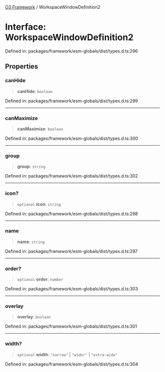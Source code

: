 [O3 Framework](../API.md) / WorkspaceWindowDefinition2

# Interface: WorkspaceWindowDefinition2

Defined in: packages/framework/esm-globals/dist/types.d.ts:296

## Properties

### canHide

> **canHide**: `boolean`

Defined in: packages/framework/esm-globals/dist/types.d.ts:299

***

### canMaximize

> **canMaximize**: `boolean`

Defined in: packages/framework/esm-globals/dist/types.d.ts:300

***

### group

> **group**: `string`

Defined in: packages/framework/esm-globals/dist/types.d.ts:302

***

### icon?

> `optional` **icon**: `string`

Defined in: packages/framework/esm-globals/dist/types.d.ts:298

***

### name

> **name**: `string`

Defined in: packages/framework/esm-globals/dist/types.d.ts:297

***

### order?

> `optional` **order**: `number`

Defined in: packages/framework/esm-globals/dist/types.d.ts:303

***

### overlay

> **overlay**: `boolean`

Defined in: packages/framework/esm-globals/dist/types.d.ts:301

***

### width?

> `optional` **width**: `"narrow"` \| `"wider"` \| `"extra-wide"`

Defined in: packages/framework/esm-globals/dist/types.d.ts:304
